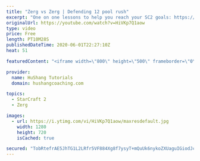 ```yaml
---
title: "Zerg vs Zerg | Defending 12 pool rush"
excerpt: "One on one lessons to help you reach your SC2 goals: https://www.hushangcoaching.com ------------------------------------------------------------------------------------------------------- In this guide we take a look at how to defend one of the most infamous \"zerg rushes\" in sc2: the 12 pool. This rush"
originalUrl: https://youtube.com/watch?v=HiVKp7Q1aow
type: video
price: Free
length: PT10M28S
publishedDateTime: 2020-06-01T22:27:10Z
heat: 51

featuredContent: "<iframe width=\"800\" height=\"500\" frameborder=\"0\" src=\"https://www.youtube.com/embed/HiVKp7Q1aow\" allow=\"accelerometer; autoplay; encrypted-media; gyroscope; picture-in-picture\" allowfullscreen></iframe>"

provider:
  name: HuShang Tutorials
  domain: hushangcoaching.com

topics:
  - StarCraft 2
  - Zerg

images:
  - url: https://i.ytimg.com/vi/HiVKp7Q1aow/maxresdefault.jpg
    width: 1280
    height: 720
    isCached: true

secured: "TobRtefrAE5JhTG1L2LRfr5VF884Xg8f7ysyT+mQuUk6nykoZXUaguIGiodJcB74af7F0pttX56RPjj2wAvTF7kpPKDkxz0Wiy37F9Qi0ueSar94A5EH9GGFkY3wO3v9SYjtFJfjUm3igZDdPbT6TzpIHYPqOnX51egsGsd56gFHUjodBJ8M6Ix6/fz00sDxRjJPYm04e6MLCMcu6fqmZFZJh0qjzC7kk2fSWpBCKEr2ItR9eqmgy1WfDY38wRa4WClHd7pD03lunG7io+kOXmgxZTTYCmvBr2B4J2G6Omcu2hSt0fopfXq3HYFDhkKqpYmWI8d6g93mFqnmyg4nbrJQUeOjUs/U7B4HdXeds5q3DsJ7fUUEDPQkuW6cLdJ+g6opn3wCnQf4YZ3Z0p7nazL9yx4UfAOrUOQ6J/9Ys7U=;+NZhePDvP6YPhejdyfJLSA=="
---
```


